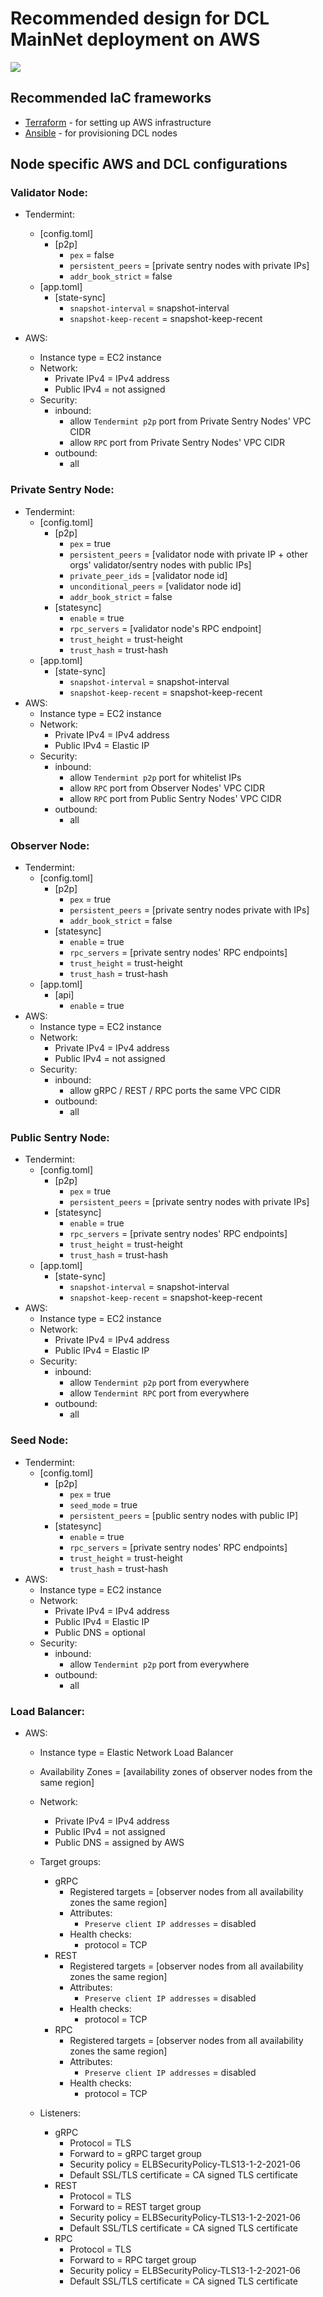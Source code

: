# Recommended design for DCL MainNet deployment on AWS
![](./deployment-aws.png)

## Recommended IaC frameworks
- [Terraform](https://www.terraform.io) - for setting up AWS infrastructure
- [Ansible](https://www.ansible.com) - for provisioning DCL nodes

## Node specific AWS and DCL configurations

### Validator Node:
- Tendermint:
    - [config.toml]
        - [p2p]
            - `pex` = false
            - `persistent_peers` = [private sentry nodes with private IPs]
            - `addr_book_strict` = false
    - [app.toml]
        - [state-sync]
            - `snapshot-interval` = snapshot-interval
            - `snapshot-keep-recent` = snapshot-keep-recent

- AWS:
    - Instance type = EC2 instance
    - Network:
        - Private IPv4 = IPv4 address
        - Public IPv4 = not assigned
    - Security:
        - inbound:
            - allow `Tendermint p2p` port from Private Sentry Nodes' VPC CIDR
            - allow `RPC` port from Private Sentry Nodes' VPC CIDR
        - outbound:
            - all


### Private Sentry Node: 
- Tendermint:
    - [config.toml]
        - [p2p]
            - `pex` = true
            - `persistent_peers` = [validator node with private IP + other orgs' validator/sentry nodes with public IPs] 
            - `private_peer_ids` = [validator node id]
            - `unconditional_peers` = [validator node id]
            - `addr_book_strict` = false
        - [statesync]
            - `enable` = true
            - `rpc_servers` = [validator node's RPC endpoint]
            - `trust_height` = trust-height
            - `trust_hash` = trust-hash
    - [app.toml]
        - [state-sync]
            - `snapshot-interval` = snapshot-interval
            - `snapshot-keep-recent` = snapshot-keep-recent
- AWS:
    - Instance type = EC2 instance
    - Network:
        - Private IPv4 = IPv4 address
        - Public IPv4 = Elastic IP
    - Security:
        - inbound:
            - allow `Tendermint p2p` port for whitelist IPs
            - allow `RPC` port from Observer Nodes' VPC CIDR
            - allow `RPC` port from Public Sentry Nodes' VPC CIDR
        - outbound:
            - all

### Observer Node: 
- Tendermint:
    - [config.toml]
        - [p2p]
            - `pex` = true
            - `persistent_peers` = [private sentry nodes private with IPs]
            - `addr_book_strict` = false
        - [statesync]
            - `enable` = true
            - `rpc_servers` = [private sentry nodes' RPC endpoints]
            - `trust_height` = trust-height
            - `trust_hash` = trust-hash
    - [app.toml]
        - [api]
            - `enable` = true
- AWS:
    - Instance type = EC2 instance
    - Network:
        - Private IPv4 = IPv4 address
        - Public IPv4 = not assigned
    - Security:
        - inbound:
            - allow gRPC / REST / RPC ports the same VPC CIDR
        - outbound:
            - all

### Public Sentry Node: 
- Tendermint:
    - [config.toml]
        - [p2p]
            - `pex` = true
            - `persistent_peers` = [private sentry nodes with private IPs]
        - [statesync]
            - `enable` = true
            - `rpc_servers` = [private sentry nodes' RPC endpoints]
            - `trust_height` = trust-height
            - `trust_hash` = trust-hash
    - [app.toml]
        - [state-sync]
            - `snapshot-interval` = snapshot-interval
            - `snapshot-keep-recent` = snapshot-keep-recent
- AWS:
    - Instance type = EC2 instance
    - Network:
        - Private IPv4 = IPv4 address
        - Public IPv4 = Elastic IP
    - Security:
        - inbound:
            - allow `Tendermint p2p` port from everywhere
            - allow `Tendermint RPC` port from everywhere
        - outbound:
            - all


### Seed Node: 
- Tendermint:
    - [config.toml]
        - [p2p]
            - `pex` = true
            - `seed_mode` = true
            - `persistent_peers` = [public sentry nodes with public IP]
        - [statesync]
            - `enable` = true
            - `rpc_servers` = [private sentry nodes' RPC endpoints]
            - `trust_height` = trust-height
            - `trust_hash` = trust-hash
- AWS:
    - Instance type = EC2 instance
    - Network:
        - Private IPv4 = IPv4 address
        - Public IPv4 = Elastic IP
        - Public DNS = optional
    - Security:
        - inbound:
            - allow `Tendermint p2p` port from everywhere
        - outbound:
            - all

### Load Balancer: 
- AWS:
    - Instance type = Elastic Network Load Balancer
    - Availability Zones = [availability zones of observer nodes from the same region]
    - Network:
        - Private IPv4 = IPv4 address
        - Public IPv4 = not assigned
        - Public DNS = assigned by AWS

    - Target groups:
        - gRPC
            - Registered targets = [observer nodes from all availability zones the same region]
            - Attributes:
                - `Preserve client IP addresses` = disabled
            - Health checks:
                - protocol = TCP
        - REST
            - Registered targets = [observer nodes from all availability zones the same region]
            - Attributes:
                - `Preserve client IP addresses` = disabled
            - Health checks:
                - protocol = TCP
        - RPC
            - Registered targets = [observer nodes from all availability zones the same region]
            - Attributes:
                - `Preserve client IP addresses` = disabled
            - Health checks:
                - protocol = TCP

    - Listeners:
        - gRPC
            - Protocol = TLS
            - Forward to = gRPC target group
            - Security policy = ELBSecurityPolicy-TLS13-1-2-2021-06
            - Default SSL/TLS certificate = CA signed TLS certificate
        - REST
            - Protocol = TLS
            - Forward to = REST target group
            - Security policy = ELBSecurityPolicy-TLS13-1-2-2021-06
            - Default SSL/TLS certificate = CA signed TLS certificate
        - RPC 
            - Protocol = TLS
            - Forward to = RPC target group
            - Security policy = ELBSecurityPolicy-TLS13-1-2-2021-06
            - Default SSL/TLS certificate = CA signed TLS certificate